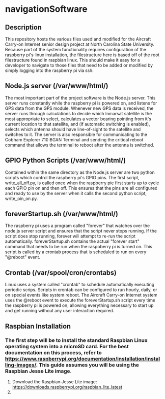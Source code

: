 # navigationSoftware

## Description
This repository hosts the various files used and modified for the Aircraft Carry-on Internet senior design project at North Carolina State University. Because part of the system functionality requires configuration of the raspberry pi's linux installation, the filestructure here is based off of the root filestructure found in raspbian linux. This should make it easy for a developer to navigate to those files that need to be added or modified by simply logging into the raspberry pi via ssh. 

## Node.js server (/var/www/html/)
The most important part of the project software is the Node.js server. This server runs constantly while the raspberry pi is powered on, and listens for GPS data from the GPS module. Whenever new GPS data is received, the server runs through calculations to decide which Inmarsat satellite is the most appropriate to select, calculates a vector bearing pointing from it's current location to that satellite, and (if automatic switching is enabled), selects which antenna should have line-of-sight to the satellite and switches to it. The server is also responsible for communicating to the Cobham Explorer 710 BGAN Terminal and sending the critical reboot command that allows the terminal to reboot after the antenna is switched. 

## GPIO Python Scripts (/var/www/html/)
Contained within the same directory as the Node.js server are two python scripts which control the raspberry pi's GPIO pins. The first script, write_all_off.py, is called once when the raspberry pie first starts up to cycle each GPIO pin on and then off. This ensures that the pins are all configured and ready to use by the server when it calls the second python script, write_pin_on.py. 

## foreverStartup.sh (/var/www/html/)
The raspberry pi uses a program called "forever" that watches over the node.js server script and ensures that the script never stops running. If the script does stop running, forever will attempt to re-run the script automatically. foreverStartup.sh contains the actual "forever start" command that needs to be run when the raspoberry pi is turned on. This script is called by a crontab process that is scheduled to run on every "@reboot" event. 

## Crontab (/var/spool/cron/crontabs)
Linux uses a system called "crontab" to schedule automatically executing periodic scrips. Scripts in crontab can be configured to run hourly, daily, or on special events like system reboot. The Aircraft Carry-on Internet system uses the @reboot event to execute the foreverStartup.sh script every time the raspberry pi is powered on, allowing everything necessary to start up and get running without any user interaction required. 

## Raspbian Installation
### The first step will be to install the standard Raspbian Linux operating system into a microSD card. For the best documentation on this process, refer to https://www.raspberrypi.org/documentation/installation/installing-images/. This guide assumes you will be using the Raspbian Jesse Lite image.  
1. Download the Raspbian Jesse Lite image: https://downloads.raspberrypi.org/raspbian_lite_latest 
2. 

